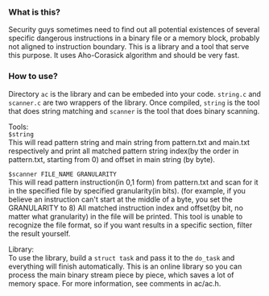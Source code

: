 ### What is this?
Security guys sometimes need to find out all potential existences
of several specific dangerous instructions in a binary file or a
memory block, probably not aligned to instruction boundary. 
This is a library and a tool that serve this purpose.
It uses Aho-Corasick algorithm and should be very fast.

### How to use?
Directory `ac` is the library and can be embeded into your code.
`string.c` and `scanner.c` are two wrappers of the library. Once
compiled, `string` is the tool that does string matching and `scanner`
is the tool that does binary scanning.

Tools:  
`$string`  
This will read pattern string and main string from pattern.txt and
main.txt respectively and print all matched pattern string index(by
the order in pattern.txt, starting from 0) and offset in main string
(by byte).

`$scanner FILE_NAME GRANULARITY`  
This will read pattern instruction(in 0,1 form) from pattern.txt
and scan for it in the specified file by specified granularity(in bits). 
(for example, if you believe an instruction can't start at the middle of
a byte, you set the GRANULARITY to 8)
All matched instruction index and offset(by bit, no matter what granularity)
in the file will be printed. This tool is unable to recognize the file format, 
so if you want results in a specific section, filter the result yourself.

Library:  
To use the library, build a `struct task` and pass it to the `do_task`
and everything will finish automatically.
This is an online library so you can process the main binary stream
piece by piece, which saves a lot of memory space.
For more information, see comments in ac/ac.h.

